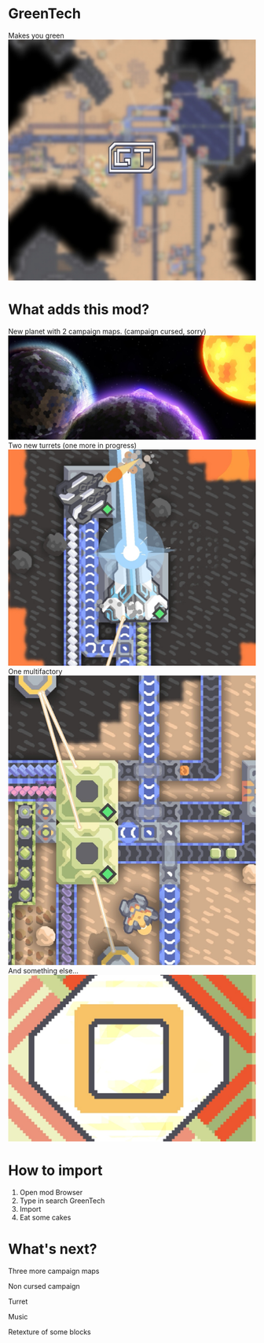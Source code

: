 # GreenTech
Makes you green
![oops!](https://github.com/lordReddx/pics/blob/main/1616974379467.png)
# What adds this mod?
New planet with 2 campaign maps. (campaign cursed, sorry)
![oops!](https://github.com/lordReddx/pics/blob/main/planet.jpg)
Two new turrets (one more in progress)
![oops!](https://github.com/lordReddx/pics/blob/main/turrets.jpg)
One multifactory
![oops!](https://github.com/lordReddx/pics/blob/main/crafters.jpg)
And something else...
![OOPS!](https://github.com/lordReddx/pics/blob/main/smth.jpg)
# How to import
1) Open mod Browser
2) Type in search GreenTech
3) Import
4) Eat some cakes

# What's next?
Three more campaign maps

Non cursed campaign 

Turret

Music

Retexture of some blocks
